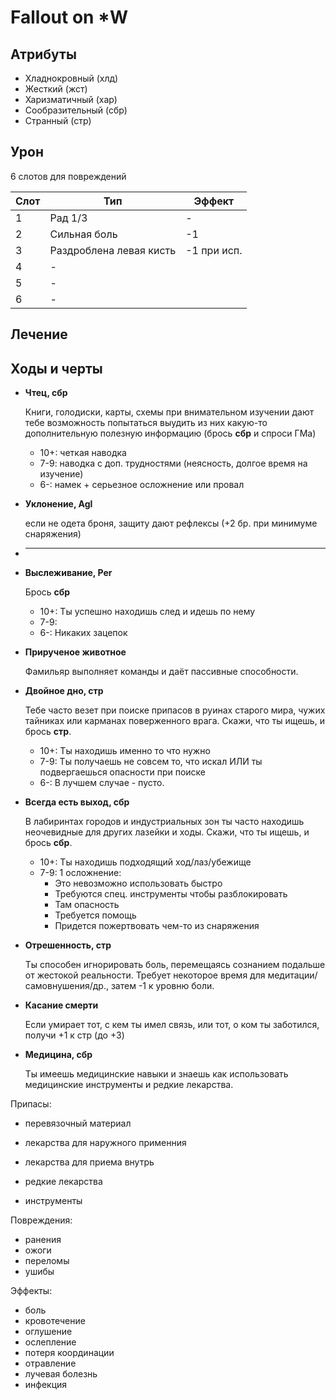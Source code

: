 # Fallout on *W

## Атрибуты

- Хладнокровный (хлд)
- Жесткий (жст)
- Харизматичный (хар)
- Сообразительный (сбр)
- Странный (стр)

## Урон

6 слотов для повреждений

Слот | Тип | Эффект
--- | --- | ---
1 | Рад 1/3 | -
2 | Сильная боль | -1 
3 | Раздроблена левая кисть | -1 при исп.
4 | - |
5 | - |
6 | - |

## Лечение



## Ходы и черты

  - **Чтец, сбр**

    Книги, голодиски, карты, схемы​ при внимательном изучении дают тебе возможность попытаться выудить из них какую-то дополнительную полезную информацию (брось **сбр** и спроси ГМа)

    - 10+: четкая наводка
    - 7-9: наводка с доп. трудностями (неясность, долгое время на изучение)
    - 6-: намек + серьезное осложнение или провал

  - **Уклонение, Agl**

    если не одета броня, защиту дают рефлексы (+2 бр. при минимуме снаряжения)

  - ****

  - **Выслеживание, Per**

    Брось **сбр**

      - 10+: Ты успешно находишь след и идешь по нему
      - 7-9: 
      - 6-: Никаких зацепок

  - **Прирученое животное**

    Фамильяр выполняет команды и даёт пассивные способности.

  - **Двойное дно, стр**

    Тебе часто везет при поиске припасов в руинах старого мира, чужих тайниках или карманах поверженного врага. Скажи, что ты ищешь, и брось **стр**.

    - 10+: Ты находишь именно то что нужно
    - 7-9: Ты получаешь не совсем то, что искал ИЛИ ты подвергаешься опасности при поиске
    - 6-: В лучшем случае - пусто.

  - **Всегда есть выход, сбр**

    В лабиринтах городов и индустриальных зон ты часто находишь неочевидные для других лазейки и ходы. Скажи, что ты ищешь, и брось **сбр**.

    - 10+: Ты находишь подходящий ход/лаз/убежище
    - 7-9: 1 осложнение:
        - Это невозможно использовать быстро
        - Требуются спец. инструменты чтобы разблокировать
        - Там опасность
        - Требуется помощь
        - Придется пожертвовать чем-то из снаряжения

  - **Отрешенность, стр**

    Ты способен игнорировать боль, перемещаясь сознанием подальше от жестокой реальности. Требует некоторое время для медитации/самовнушения/др., затем -1 к уровню боли.

  - **Касание смерти**

    Если умирает тот, с кем ты имел связь, или тот, о ком ты заботился, получи +1 к стр (до +3)

  - **Медицина, сбр**

    Ты имеешь медицинские навыки и знаешь как использовать медицинские инструменты и редкие лекарства.


Припасы:

- перевязочный материал
- лекарства для наружного применния
- лекарства для приема внутрь
- редкие лекарства


- инструменты

Повреждения:

- ранения
- ожоги
- переломы
- ушибы

Эффекты:

- боль
- кровотечение
- оглушение
- ослепление
- потеря координации
- отравление
- лучевая болезнь
- инфекция